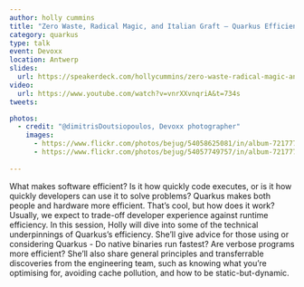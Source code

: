 ```yaml
---
author: holly cummins
title: "Zero Waste, Radical Magic, and Italian Graft – Quarkus Efficiency Secrets"
category: quarkus
type: talk
event: Devoxx
location: Antwerp
slides:
  url: https://speakerdeck.com/hollycummins/zero-waste-radical-magic-and-italian-graft-quarkus-efficiency-secrets-97d77fb7-5d21-4eac-b1f2-8668ccc4e315
video:
  url: https://www.youtube.com/watch?v=vnrXXvnqriA&t=734s
tweets:

photos:
  - credit: "@dimitrisDoutsiopoulos, Devoxx photographer"
    images: 
      - https://www.flickr.com/photos/bejug/54058625081/in/album-72177720321110769
      - https://www.flickr.com/photos/bejug/54057749757/in/album-72177720321110769/
 
---
```


What makes software efficient? Is it how quickly code executes, or is it how quickly developers can use it to solve problems? Quarkus makes both people and hardware more efficient. That’s cool, but how does it work? Usually, we expect to trade-off developer experience against runtime efficiency. In this session, Holly will dive into some of the technical underpinnings of Quarkus’s efficiency. She’ll give advice for those using or considering Quarkus - Do native binaries run fastest? Are verbose programs more efficient? She’ll also share general principles and transferrable discoveries from the engineering team, such as knowing what you’re optimising for, avoiding cache pollution, and how to be static-but-dynamic.